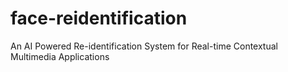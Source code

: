 # face-reidentification
An AI Powered Re-identification System for Real-time Contextual Multimedia Applications
